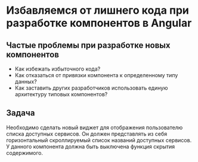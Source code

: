 # Избавляемся от лишнего кода при разработке компонентов в Angular

## Частые проблемы при разработке новых компонентов
* Как избежать избыточного кода?
* Как отказаться от привязки компонента к определенному типу данных?
* Как заставить других разработчиков использовать единую архитектуру типовых компонентов?

## Задача
Необходимо сделать новый виджет для отображения пользователю списка доступных сервисов. 
Он должен представлять из себя горизонтальный скроллируемый список названий доступных сервисов. 
У данного компонента должна быть выключена функция скрытия содержимого.

